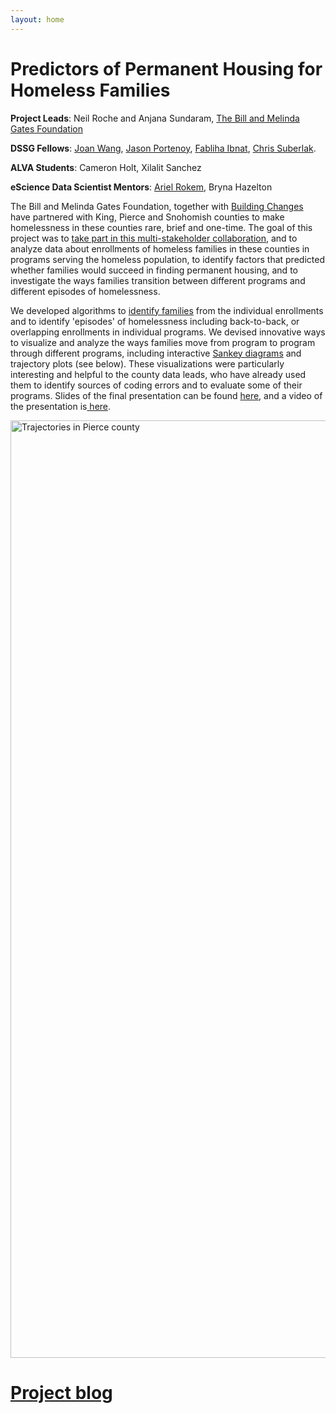 ```yaml
---
layout: home
---
```


<div class="home">
<div class="logo-bar">
</div>
</div>
  <h1 class="page-heading">Predictors of Permanent Housing for Homeless Families</h1>

**Project Leads**: Neil Roche and Anjana Sundaram, [The Bill and Melinda Gates Foundation](http://www.gatesfoundation.org/)

**DSSG Fellows**: <a href="http://uwescience.github.io/DSSG2015-predicting-permanent-housing/2015-07-03-joan-introduction/">Joan Wang</a>, <a href="http://uwescience.github.io/DSSG2015-predicting-permanent-housing/2015-07-16-jason-introduction/">Jason Portenoy</a>, <a href="http://uwescience.github.io/DSSG2015-predicting-permanent-housing/2015-07-03-fabliha-introduction/">Fabliha Ibnat</a>, <a href="http://uwescience.github.io/DSSG2015-predicting-permanent-housing/2015-07-05-chris-introduction/">Chris Suberlak</a>.

**ALVA Students**: Cameron Holt, Xilalit Sanchez

**eScience Data Scientist Mentors**: [Ariel Rokem](http://arokem.org), Bryna Hazelton

The Bill and Melinda Gates Foundation, together with [Building Changes](http://www.buildingchanges.org/) have partnered with King, Pierce and Snohomish counties to make homelessness in these counties rare, brief and one-time. The goal of this project was to <a href="http://uwescience.github.io/DSSG2015-predicting-permanent-housing/2015-08-06-multi-stakeholder-collaboration/">take part in this multi-stakeholder collaboration</a>, and to analyze data about enrollments of homeless families in these counties in programs serving the homeless population, to identify factors that predicted whether families would succeed in finding permanent housing, and to investigate the ways families transition between different programs and different episodes of homelessness.

We developed algorithms to <a href="http://uwescience.github.io/DSSG2015-predicting-permanent-housing/2015-07-27-chris-galaxy-clusters/">identify families</a> from the individual enrollments and to identify 'episodes' of homelessness including back-to-back, or overlapping enrollments in individual programs. We devised innovative ways to visualize and analyze the ways families move from program to program through different programs, including interactive [Sankey diagrams](tinyurl.com/dssg-homeless) and trajectory plots (see below). These visualizations were particularly interesting and helpful to the county data leads, who have already used them to identify sources of coding errors and to evaluate some of their programs. Slides of the final presentation can be found <a href="http://uwescience.github.io/DSSG2015-predicting-permanent-housing/images/DSSG2015-PPH-final-presentation.pdf">here</a>, and a video of the presentation is<a href="https://uw.hosted.panopto.com/Panopto/Pages/Viewer.aspx?id=bfe033ea-524f-b8cc-3bae-a0ac3a65794b"> here</a>.

<img src="http://uwescience.github.io/DSSG2015-predicting-permanent-housing/images/PierceTrajectories.png" alt="Trajectories in Pierce county" style="width:1500px;">

  <h1><a href="{{site.baseurl }}/posts/">Project blog</a></h1>
